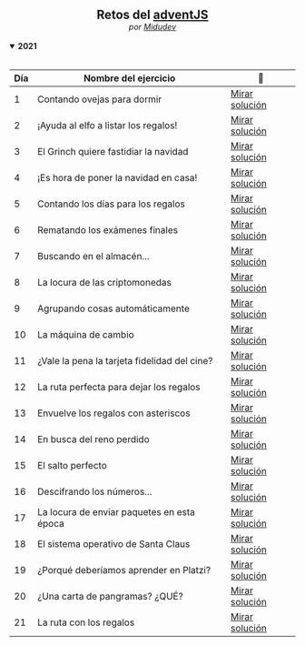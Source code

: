 <section align="center" >
<h1 style="font-weight: bold; margin-bottom: 0;">Retos del <a href="https://2021.adventjs.dev/">adventJS</a></h1>
<span style="font-style: italic;">por <a href="https://github.com/midudev">Midudev</a></small>
</section>

<br>

<details open>
  <br>

  <summary><b>2021</b></summary>

  <table align="center">
    <thead>
      <tr>
        <th>Día</th>
        <th>Nombre del ejercicio</th>
        <th>📝</th>
      </tr>
    </thead>
    <tbody>
      <tr>
        <td>1</td>
        <td>Contando ovejas para dormir</td>
        <td><a href="/challenges/2021/day1.md">Mirar solución</a></td>
      </tr>
      <tr>
        <td>2</td>
        <td>¡Ayuda al elfo a listar los regalos!</td>
        <td><a href="/challenges/2021/day2.md">Mirar solución</a></td>
      </tr>
      <tr>
        <td>3</td>
        <td>El Grinch quiere fastidiar la navidad</td>
        <td><a href="/challenges/2021/day3.md">Mirar solución</a></td>
      </tr>
      <tr>
        <td>4</td>
        <td>¡Es hora de poner la navidad en casa!</td>
        <td><a href="/challenges/2021/day4.md">Mirar solución</a></td>
      </tr>
      <tr>
        <td>5</td>
        <td>Contando los días para los regalos</td>
        <td><a href="/challenges/2021/day5.md">Mirar solución</a></td>
      </tr>
      <tr>
        <td>6</td>
        <td>Rematando los exámenes finales</td>
        <td><a href="/challenges/2021/day6.md">Mirar solución</a></td>
      </tr>
      <tr>
        <td>7</td>
        <td>Buscando en el almacén...</td>
        <td><a href="/challenges/2021/day7.md">Mirar solución</a></td>
      </tr>
      <tr>
        <td>8</td>
        <td>La locura de las criptomonedas</td>
        <td><a href="/challenges/2021/day8.md">Mirar solución</a></td>
      </tr>
      <tr>
        <td>9</td>
        <td>Agrupando cosas automáticamente</td>
        <td><a href="/challenges/2021/day9.md">Mirar solución</a></td>
      </tr>
      <tr>
        <td>10</td>
        <td>La máquina de cambio</td>
        <td><a href="/challenges/2021/day10.md">Mirar solución</a></td>
      </tr>
      <tr>
        <td>11</td>
        <td>¿Vale la pena la tarjeta fidelidad del cine?</td>
        <td><a href="/challenges/2021/day11.md">Mirar solución</a></td>
      </tr>
      <tr>
        <td>12</td>
        <td>La ruta perfecta para dejar los regalos</td>
        <td><a href="/challenges/2021/day12.md">Mirar solución</a></td>
      </tr>
      <tr>
        <td>13</td>
        <td>Envuelve los regalos con asteriscos</td>
        <td><a href="/challenges/2021/day13.md">Mirar solución</a></td>
      </tr>
      <tr>
        <td>14</td>
        <td>En busca del reno perdido</td>
        <td><a href="/challenges/2021/day14.md">Mirar solución</a></td>
      </tr>
      <tr>
        <td>15</td>
        <td>El salto perfecto</td>
        <td><a href="/challenges/2021/day15.md">Mirar solución</a></td>
      </tr>
      <tr>
        <td>16</td>
        <td>Descifrando los números...</td>
        <td><a href="/challenges/2021/day16.md">Mirar solución</a></td>
      </tr>
      <tr>
        <td>17</td>
        <td>La locura de enviar paquetes en esta época</td>
        <td><a href="/challenges/2021/day17.md">Mirar solución</a></td>
      </tr>
      <tr>
        <td>18</td>
        <td>El sistema operativo de Santa Claus</td>
        <td><a href="/challenges/2021/day18.md">Mirar solución</a></td>
      </tr>
      <tr>
        <td>19</td>
        <td>¿Porqué deberíamos aprender en Platzi?</td>
        <td><a href="/challenges/2021/day19.md">Mirar solución</a></td>
      </tr>
      <tr>
        <td>20</td>
        <td>¿Una carta de pangramas? ¿QUÉ?</td>
        <td><a href="/challenges/2021/day20.md">Mirar solución</a></td>
      </tr>
      <tr>
        <td>21</td>
        <td>La ruta con los regalos</td>
        <td><a href="/challenges/2021/day21.md">Mirar solución</a></td>
      </tr>
    </tbody>
  </table>
</details>
